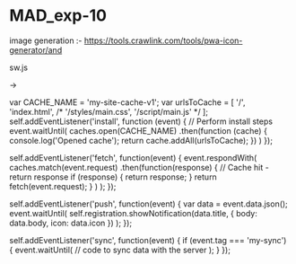 # MAD_exp-10

image generation :- https://tools.crawlink.com/tools/pwa-icon-generator/and



sw.js 

-> 

var CACHE_NAME = 'my-site-cache-v1';
var urlsToCache = [
'/',
'index.html',
/* '/styles/main.css',
'/script/main.js' */
];
self.addEventListener('install', function (event) {
    // Perform install steps
    event.waitUntil(
        caches.open(CACHE_NAME)
            .then(function (cache) {
                console.log('Opened cache');
                return cache.addAll(urlsToCache);
            })
    )
});

self.addEventListener('fetch', function(event) {
    event.respondWith(
      caches.match(event.request)
        .then(function(response) {
          // Cache hit - return response
          if (response) {
            return response;
          }
          return fetch(event.request);
        }
      )
    );
});

self.addEventListener('push', function(event) {
    var data = event.data.json();
    event.waitUntil(
      self.registration.showNotification(data.title, {
        body: data.body,
        icon: data.icon
      })
    );
});

self.addEventListener('sync', function(event) {
    if (event.tag === 'my-sync') {
      event.waitUntil(
        // code to sync data with the server
      );
    }
});

